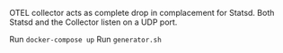 OTEL collector acts as complete drop in complacement for Statsd.  Both Statsd and the Collector
listen on a UDP port.

Run `docker-compose up`
Run `generator.sh`
